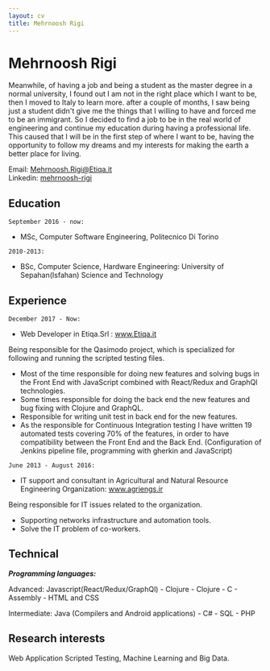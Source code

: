 ```yaml
---
layout: cv
title: Mehrnoosh Rigi
---
```

# Mehrnoosh Rigi
Meanwhile, of having a job and being a student as the master degree in a normal university, I found out I am not in the right place which I want to be, then I moved to Italy to learn more. after a couple of months, I saw being just a student didn't give me the things that I willing to have and forced me to be an immigrant. So I decided to find a job to be in the real world of engineering and continue my education during having a professional life. This caused that I will be in the first step of where I want to be, having the opportunity to follow my dreams and my interests for making the earth a better place for living.

<div id="webaddress">
  Email:
  <a href="mehrnoosh.rigi@etiqa.it">Mehrnoosh.Rigi@Etiqa.it</a>
</div>
<div id="webaddress">
  Linkedin:
  <a href="https://www.linkedin.com/in/mehrnoosh-rigi-a364336a/">mehrnoosh-rigi</a>
</div>

## Education

`September 2016 - now:`
<br/>
  - MSc, Computer Software Engineering, Politecnico Di Torino

`2010-2013:`
<br/>
  - BSc, Computer Science, Hardware Engineering: University of Sepahan(Isfahan) Science and Technology


## Experience

`December 2017 - Now:`
<br/>
- Web Developer in Etiqa.Srl : www.Etiqa.it

Being responsible for the Qasimodo project, which is specialized for following and running the scripted testing files. 
-   Most of the time responsible for doing new features and solving bugs in the Front End with JavaScript combined with React/Redux and GraphQl technologies.
-   Some times responsible for doing the back end the new features and bug fixing with Clojure and GraphQL.
-   Responsible for writing unit test in back end for the new features.
-   As the responsible for Continuous Integration testing I have written 19 automated tests covering 70% of the features, in order to have compatibility between the Front End and the Back End. (Configuration of Jenkins pipeline file, programming with gherkin and JavaScript)


`June 2013 - August 2016:`
<br/>

- IT support and consultant in Agricultural and Natural Resource Engineering Organization: www.agriengs.ir

Being responsible for IT issues related to the organization.
-   Supporting networks infrastructure and automation tools.
-   Solve the IT problem of co-workers.

## Technical


___Programming languages:___

  Advanced:
     Javascript(React/Redux/GraphQl)
    - Clojure
    - Clojure
    - C
    - Assembly
    - HTML and CSS
    
  Intermediate:
       Java (Compilers and Android applications)
      - C#
      - SQL
      - PHP

## Research interests

Web Application Scripted Testing, Machine Learning and Big Data.

<!-- ### Footer
Last updated: May 2013 -->



